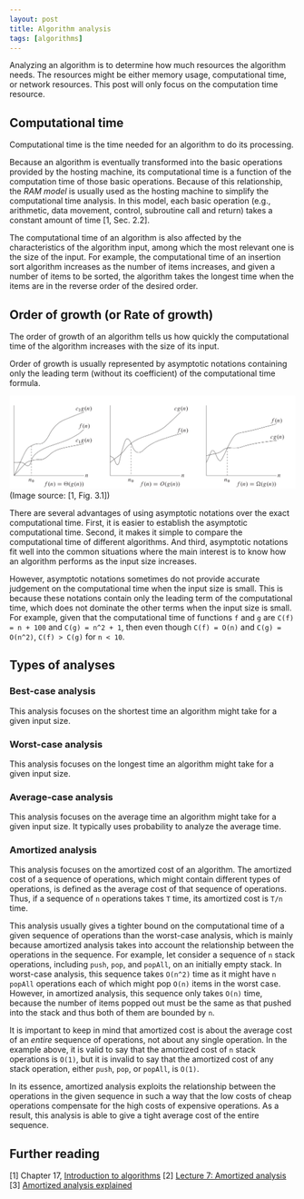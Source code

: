 ```yaml
---
layout: post
title: Algorithm analysis
tags: [algorithms]
---
```


Analyzing an algorithm is to determine how much resources the algorithm needs. The resources might be either memory usage, computational time, or network resources. This post will only focus on the computation time resource.

## Computational time

Computational time is the time needed for an algorithm to do its processing.

Because an algorithm is eventually transformed into the basic operations provided by the hosting machine, its computational time is a function of the computation time of those basic operations. Because of this relationship, the _RAM model_ is usually used as the hosting machine to simplify the computational time analysis. In this model, each basic operation (e.g., arithmetic, data movement, control, subroutine call and return) takes a constant amount of time [1, Sec. 2.2].

<!--break-->

The computational time of an algorithm is also affected by the characteristics of the algorithm input, among which the most relevant one is the size of the input. For example, the computational time of an insertion sort algorithm increases as the number of items increases, and given a number of items to be sorted, the algorithm takes the longest time when the items are in the reverse order of the desired order.

## Order of growth (or Rate of growth)

The order of growth of an algorithm tells us how quickly the computational time of the algorithm increases with the size of its input. 

Order of growth is usually represented by asymptotic notations containing only the leading term (without its coefficient) of the computational time formula.

![asymptotic-notations](/assets/imgs/algorithms/asymptotic-notations.png)
(Image source: [1, Fig. 3.1])

There are several advantages of using asymptotic notations over the exact computational time. First, it is easier to establish the asymptotic computational time. Second, it makes it simple to compare the computational time of different algorithms. And third, asymptotic notations fit well into the common situations where the main interest is to know how an algorithm performs as the input size increases.

However, asymptotic notations sometimes do not provide accurate judgement on the computational time when the input size is small. This is because these notations contain only the leading term of the computational time, which does not dominate the other terms when the input size is small. For example, given that the computational time of functions `f` and `g` are `C(f) = n + 100` and `C(g) = n^2 + 1`, then even though `C(f) = O(n)` and `C(g) = O(n^2)`, `C(f) > C(g)` for `n < 10`.
  
## Types of analyses

### Best-case analysis

This analysis focuses on the shortest time an algorithm might take for a given input size.

### Worst-case analysis

This analysis focuses on the longest time an algorithm might take for a given input size.

### Average-case analysis

This analysis focuses on the average time an algorithm might take for a given input size. It typically uses probability to analyze the average time.

### Amortized analysis

This analysis focuses on the amortized cost of an algorithm. The amortized cost of a sequence of operations, which might contain different types of operations, is defined as the average cost of that sequence of operations. Thus, if a sequence of `n` operations takes `T` time, its amortized cost is `T/n` time.

This analysis usually gives a tighter bound on the computational time of a given sequence of operations than the worst-case analysis, which is mainly because amortized analysis takes into account the relationship between the operations in the sequence. For example, let consider a sequence of `n` stack operations, including `push`, `pop`, and `popAll`, on an initially empty stack. In worst-case analysis, this sequence takes `O(n^2)` time as it might have `n` `popAll` operations each of which might pop `O(n)` items in the worst case. However, in amortized analysis, this sequence only takes `O(n)` time, because the number of items popped out must be the same as that pushed into the stack and thus both of them are bounded by `n`.

It is important to keep in mind that amortized cost is about the average cost of an _entire_ sequence of operations, not about any single operation. In the example above, it is valid to say that the amortized cost of `n` stack operations is `O(1)`, but it is invalid to say that the amortized cost of any stack operation, either `push`, `pop`, or `popAll`, is `O(1)`.

In its essence, amortized analysis exploits the relationship between the operations in the given sequence in such a way that the low costs of cheap operations compensate for the high costs of expensive operations. As a result, this analysis is able to give a tight average cost of the entire sequence.

## Further reading

[1] Chapter 17, [Introduction to algorithms](http://www.amazon.com/Introduction-Algorithms-3rd-MIT-Press/dp/0262033844/ref=sr_1_1?s=books&ie=UTF8&qid=1461439930&sr=1-1&keywords=introduction+to+algorithms)
[2] [Lecture 7: Amortized analysis](https://www.cs.cmu.edu/afs/cs/academic/class/15451-s07/www/lecture_notes/lect0206.pdf)
[3] [Amortized analysis explained](https://www.cs.princeton.edu/~fiebrink/423/AmortizedAnalysisExplained_Fiebrink.pdf)
